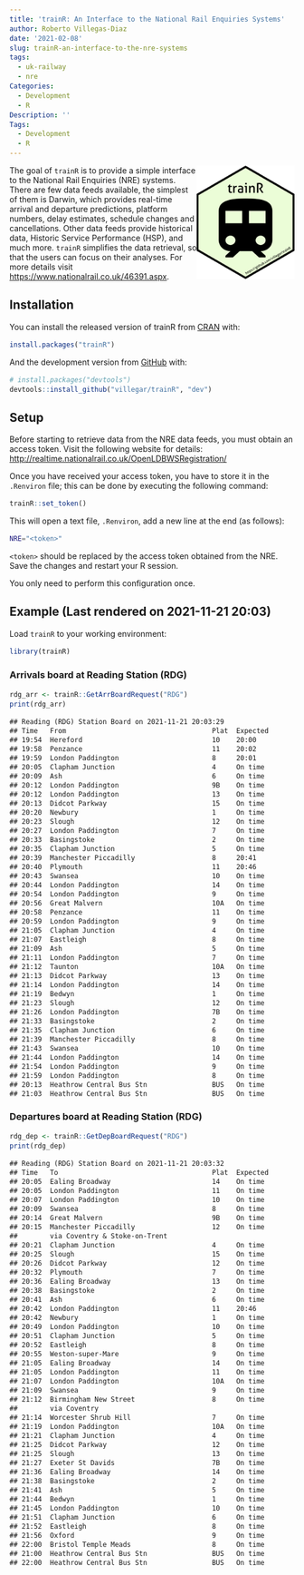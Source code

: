 ```yaml
---
title: 'trainR: An Interface to the National Rail Enquiries Systems'
author: Roberto Villegas-Diaz
date: '2021-02-08'
slug: trainR-an-interface-to-the-nre-systems
tags:
  - uk-railway
  - nre
Categories:
  - Development
  - R
Description: ''
Tags:
  - Development
  - R
---
```


<img src="https://raw.githubusercontent.com/villegar/trainR/main/inst/images/logo.png" alt="logo" align="right" height=200px/>

The goal of `trainR` is to provide a simple interface to the 
National Rail Enquiries (NRE) systems. There are few data feeds 
available, the simplest of them is Darwin, which provides real-time 
arrival and departure predictions, platform numbers, delay estimates, 
schedule changes and cancellations. Other data feeds provide historical 
data, Historic Service Performance (HSP), and much more. `trainR` 
simplifies the data retrieval, so that the users can focus on their 
analyses. For more details visit 
https://www.nationalrail.co.uk/46391.aspx.

## Installation

You can install the released version of trainR from [CRAN](https://CRAN.R-project.org) with:

``` r
install.packages("trainR")
```

And the development version from [GitHub](https://github.com/) with:

``` r
# install.packages("devtools")
devtools::install_github("villegar/trainR", "dev")
```

## Setup
Before starting to retrieve data from the NRE data feeds, you must obtain an access token. 
Visit the following website for details: http://realtime.nationalrail.co.uk/OpenLDBWSRegistration/

Once you have received your access token, you have to store it in the `.Renviron` file; this can be 
done by executing the following command:


```r
trainR::set_token()
```

This will open a text file, `.Renviron`, add a new line at the end (as follows):

```bash
NRE="<token>"
```

`<token>` should be replaced by the access token obtained from the NRE. Save the changes and restart 
your R session.

You only need to perform this configuration once.

## Example (Last rendered on 2021-11-21 20:03)

Load `trainR` to your working environment:

```r
library(trainR)
```

### Arrivals board at Reading Station (RDG)


```r
rdg_arr <- trainR::GetArrBoardRequest("RDG")
print(rdg_arr)
```

```
## Reading (RDG) Station Board on 2021-11-21 20:03:29
## Time   From                                    Plat  Expected
## 19:54  Hereford                                10    20:00
## 19:58  Penzance                                11    20:02
## 19:59  London Paddington                       8     20:01
## 20:05  Clapham Junction                        4     On time
## 20:09  Ash                                     6     On time
## 20:12  London Paddington                       9B    On time
## 20:12  London Paddington                       13    On time
## 20:13  Didcot Parkway                          15    On time
## 20:20  Newbury                                 1     On time
## 20:23  Slough                                  12    On time
## 20:27  London Paddington                       7     On time
## 20:33  Basingstoke                             2     On time
## 20:35  Clapham Junction                        5     On time
## 20:39  Manchester Piccadilly                   8     20:41
## 20:40  Plymouth                                11    20:46
## 20:43  Swansea                                 10    On time
## 20:44  London Paddington                       14    On time
## 20:54  London Paddington                       9     On time
## 20:56  Great Malvern                           10A   On time
## 20:58  Penzance                                11    On time
## 20:59  London Paddington                       9     On time
## 21:05  Clapham Junction                        4     On time
## 21:07  Eastleigh                               8     On time
## 21:09  Ash                                     5     On time
## 21:11  London Paddington                       7     On time
## 21:12  Taunton                                 10A   On time
## 21:13  Didcot Parkway                          13    On time
## 21:14  London Paddington                       14    On time
## 21:19  Bedwyn                                  1     On time
## 21:23  Slough                                  12    On time
## 21:26  London Paddington                       7B    On time
## 21:33  Basingstoke                             2     On time
## 21:35  Clapham Junction                        6     On time
## 21:39  Manchester Piccadilly                   8     On time
## 21:43  Swansea                                 10    On time
## 21:44  London Paddington                       14    On time
## 21:54  London Paddington                       9     On time
## 21:59  London Paddington                       8     On time
## 20:13  Heathrow Central Bus Stn                BUS   On time
## 21:03  Heathrow Central Bus Stn                BUS   On time
```

### Departures board at Reading Station (RDG)


```r
rdg_dep <- trainR::GetDepBoardRequest("RDG")
print(rdg_dep)
```

```
## Reading (RDG) Station Board on 2021-11-21 20:03:32
## Time   To                                      Plat  Expected
## 20:05  Ealing Broadway                         14    On time
## 20:05  London Paddington                       11    On time
## 20:07  London Paddington                       10    On time
## 20:09  Swansea                                 8     On time
## 20:14  Great Malvern                           9B    On time
## 20:15  Manchester Piccadilly                   12    On time
##        via Coventry & Stoke-on-Trent           
## 20:21  Clapham Junction                        4     On time
## 20:25  Slough                                  15    On time
## 20:26  Didcot Parkway                          12    On time
## 20:32  Plymouth                                7     On time
## 20:36  Ealing Broadway                         13    On time
## 20:38  Basingstoke                             2     On time
## 20:41  Ash                                     6     On time
## 20:42  London Paddington                       11    20:46
## 20:42  Newbury                                 1     On time
## 20:49  London Paddington                       10    On time
## 20:51  Clapham Junction                        5     On time
## 20:52  Eastleigh                               8     On time
## 20:55  Weston-super-Mare                       9     On time
## 21:05  Ealing Broadway                         14    On time
## 21:05  London Paddington                       11    On time
## 21:07  London Paddington                       10A   On time
## 21:09  Swansea                                 9     On time
## 21:12  Birmingham New Street                   8     On time
##        via Coventry                            
## 21:14  Worcester Shrub Hill                    7     On time
## 21:19  London Paddington                       10A   On time
## 21:21  Clapham Junction                        4     On time
## 21:25  Didcot Parkway                          12    On time
## 21:25  Slough                                  13    On time
## 21:27  Exeter St Davids                        7B    On time
## 21:36  Ealing Broadway                         14    On time
## 21:38  Basingstoke                             2     On time
## 21:41  Ash                                     5     On time
## 21:44  Bedwyn                                  1     On time
## 21:45  London Paddington                       10    On time
## 21:51  Clapham Junction                        6     On time
## 21:52  Eastleigh                               8     On time
## 21:56  Oxford                                  9     On time
## 22:00  Bristol Temple Meads                    8     On time
## 21:00  Heathrow Central Bus Stn                BUS   On time
## 22:00  Heathrow Central Bus Stn                BUS   On time
```
